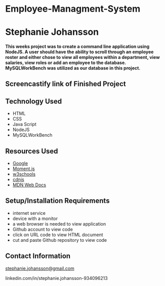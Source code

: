 # Employee-Managment-System

# Stephanie Johansson

#### This weeks project was to create a command line application using NodeJS. A user should have the ability to scroll through an employee roster and either chose to view all employees within a department, view salaries, view roles or add an employee to the database. MySQLWorkBench was utilized as our database in this project.

## Screencastify link of Finished Project



## Technology Used

- HTML
- CSS
- Java Script
- NodeJS
- MySQLWorkBench

## Resources Used

- [Google](https://google.com)
- [Moment.js](https://momentjs.com)
- [w3schools](https://w3schools.com)
- [cdnjs](https://cdnjs.com)
- [MDN Web Docs](https://developer.mozilla.org)

## Setup/Installation Requirements

- internet service
- device with a monitor
- a web browser is needed to view application
- Github account to view code
- click on URL code to view HTML document
- cut and paste Github repository to view code

## Contact Information

stephanie.johansson@gmail.com

linkedin.com/in/stephanie.johansson-934096213